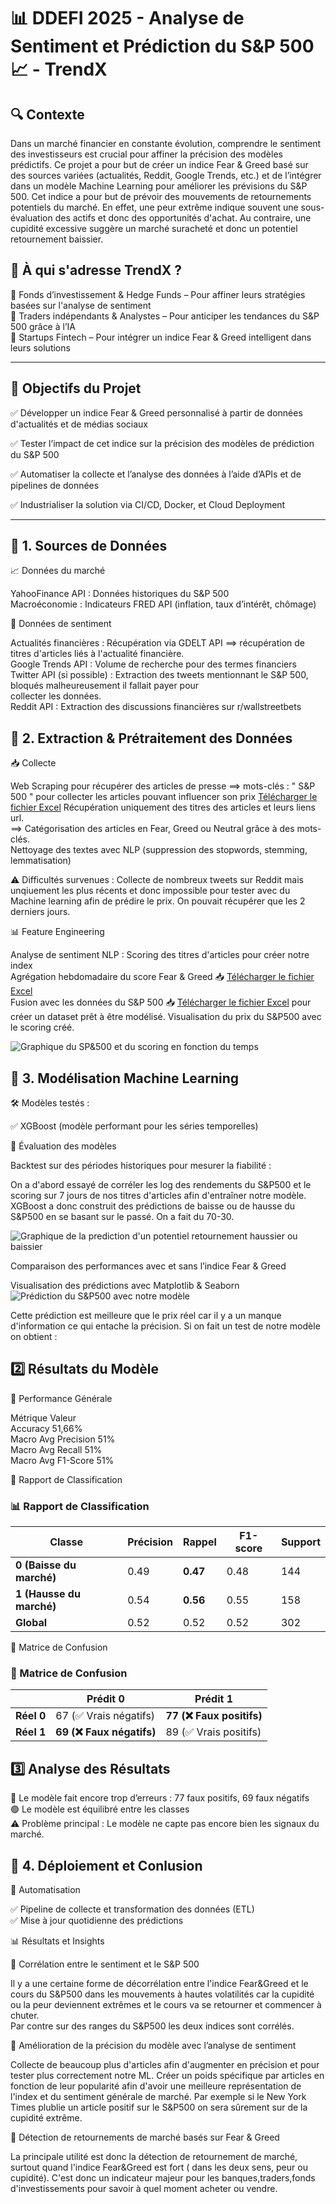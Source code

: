 # 📊 DDEFI 2025 - Analyse de Sentiment et Prédiction du S&P 500 📈 - TrendX

## 🔍 Contexte

Dans un marché financier en constante évolution, comprendre le sentiment des investisseurs est crucial pour affiner la précision des modèles prédictifs.
Ce projet a pour but de créer un indice Fear & Greed basé sur des sources variées (actualités, Reddit, Google Trends, etc.) et de l’intégrer dans un modèle Machine Learning pour améliorer les prévisions du S&P 500.
Cet indice a pour but de prévoir des mouvements de retournements potentiels du marché. En effet, une peur extrême indique souvent une sous-évaluation des actifs et donc des opportunités d'achat. Au contraire, une cupidité excessive suggère un marché suracheté et donc un potentiel retournement baissier. 

## 💼 À qui s'adresse TrendX ?

📌 Fonds d’investissement & Hedge Funds – Pour affiner leurs stratégies basées sur l'analyse de sentiment  
📌 Traders indépendants & Analystes – Pour anticiper les tendances du S&P 500 grâce à l’IA  
📌 Startups Fintech – Pour intégrer un indice Fear & Greed intelligent dans leurs solutions  

---

## 🎯 Objectifs du Projet

✅ Développer un indice Fear & Greed personnalisé à partir de données d'actualités et de médias sociaux

✅ Tester l’impact de cet indice sur la précision des modèles de prédiction du S&P 500

✅ Automatiser la collecte et l’analyse des données à l’aide d’APIs et de pipelines de données

✅ Industrialiser la solution via CI/CD, Docker, et Cloud Deployment

---

## 📌 1. Sources de Données

📈 Données du marché  

YahooFinance API : Données historiques du S&P 500    
Macroéconomie : Indicateurs FRED API (inflation, taux d’intérêt, chômage)  

📢 Données de sentiment
 
Actualités financières : Récupération via GDELT API  ==> récupération de titres d'articles liés à l'actualité financière.       
Google Trends API : Volume de recherche pour des termes financiers    
Twitter API (si possible) : Extraction des tweets mentionnant le S&P 500, bloqués malheureusement il fallait payer pour    
collecter les données.   
Reddit API : Extraction des discussions financières sur r/wallstreetbets   

## 📌 2. Extraction & Prétraitement des Données

📥 Collecte

Web Scraping pour récupérer des articles de presse ==> mots-clés : " S&P 500 " pour collecter les articles pouvant influencer son prix
[Télécharger le fichier Excel](SP500_Fear_Greed_Articles_finale.xlsx)
Récupération uniquement des titres des articles et leurs liens url.   
==> Catégorisation des articles en Fear, Greed ou Neutral grâce à des mots-clés.  
Nettoyage des textes avec NLP (suppression des stopwords, stemming, lemmatisation)    

⚠️ Difficultés survenues : Collecte de nombreux tweets sur Reddit mais unqiuement les plus récents et donc impossible pour tester avec du Machine learning afin de prédire le prix. On pouvait récupérer que les 2 derniers jours.  

📊 Feature Engineering

Analyse de sentiment NLP : Scoring des titres d'articles pour créer notre index   
Agrégation hebdomadaire du score Fear & Greed 📥 [Télécharger le fichier Excel](sp500_with_scores_7_days-2.xlsx)  
Fusion avec les données du S&P 500 📥 [Télécharger le fichier Excel](https://github.com/votre-repo/votre-projet/blob/main/fichier.xlsx)
pour créer un dataset prêt à être modélisé.
Visualisation du prix du S&P500 avec le scoring créé.

![Graphique du SP&500 et du scoring en fonction du temps](GraphiqueS&P-Fear&Greed.png)  

## 📌 3. Modélisation Machine Learning

🛠️ Modèles testés :

✅ XGBoost (modèle performant pour les séries temporelles)  
 
🎯 Évaluation des modèles

Backtest sur des périodes historiques pour mesurer la fiabilité :    

On a d'abord essayé de corréler les log des rendements du S&P500 et le scoring sur 7 jours de nos titres d'articles afin d'entraîner notre modèle. XGBoost a donc construit des prédictions de baisse ou de hausse du S&P500 en se basant sur le passé. On a fait du 70-30.  

![Graphique de la prediction d'un potentiel retournement haussier ou baissier](PrédictionML.png)

Comparaison des performances avec et sans l’indice Fear & Greed  

Visualisation des prédictions avec Matplotlib & Seaborn  
![Prédiction du S&P500 avec notre modèle](Prédiction_prix_S&P500.png)

Cette prédiction est meilleure que le prix réel car il y a un manque d'information ce qui entache la précision. Si on fait un test de notre modèle on obtient : 

## 2️⃣ Résultats du Modèle

📌 Performance Générale

Métrique	Valeur  
Accuracy	51,66%  
Macro Avg Precision	51%  
Macro Avg Recall	51%  
Macro Avg F1-Score	51%  

📌 Rapport de Classification

### 📊 Rapport de Classification

| Classe | Précision | Rappel | F1-score | Support |
|--------|------------|--------|-----------|---------|
| **0 (Baisse du marché)** | 0.49 | **0.47** | 0.48 | 144 |
| **1 (Hausse du marché)** | 0.54 | **0.56** | 0.55 | 158 |
| **Global** | 0.52 | 0.52 | 0.52 | 302 |

📌 Matrice de Confusion 

### 🔎 Matrice de Confusion

|   | Prédit **0** | Prédit **1** |
|---|-------------|-------------|
| **Réel 0** | 67 (✅ Vrais négatifs) | **77 (❌ Faux positifs)** |
| **Réel 1** | **69 (❌ Faux négatifs)** | 89 (✅ Vrais positifs) |

## 3️⃣ Analyse des Résultats

🔴 Le modèle fait encore trop d’erreurs : 77 faux positifs, 69 faux négatifs  
🟢 Le modèle est équilibré entre les classes   
⚠️ Problème principal : Le modèle ne capte pas encore bien les signaux du marché.  

## 📌 4. Déploiement et Conlusion

🚀 Automatisation

✅ Pipeline de collecte et transformation des données (ETL)  
✅ Mise à jour quotidienne des prédictions  


📊 Résultats et Insights

📌 Corrélation entre le sentiment et le S&P 500 

Il y a une certaine forme de décorrélation entre l'indice Fear&Greed et le cours du S&P500 dans les mouvements à hautes volatilités car la cupidité ou la peur deviennent extrêmes et le cours va se retourner et commencer à chuter.  
Par contre sur des ranges du S&P500 les deux indices sont corrélés. 

📌 Amélioration de la précision du modèle avec l’analyse de sentiment  

Collecte de beaucoup plus d'articles afin d'augmenter en précision et pour tester plus correctement notre ML. Créer un poids spécifique par articles en fonction de leur popularité afin d'avoir une meilleure représentation de l'index et du sentiment générale de marché. Par exemple si le New York Times plublie un article positif sur le S&P500 on sera sûrement sur de la cupidité extrême.

📌 Détection de retournements de marché basés sur Fear & Greed  

La principale utilité est donc la détection de retournement de marché, surtout quand l'indice Fear&Greed est fort ( dans les deux sens, peur ou cupidité). C'est donc un indicateur majeur pour les banques,traders,fonds d'investissements pour savoir à quel moment acheter ou vendre. 
